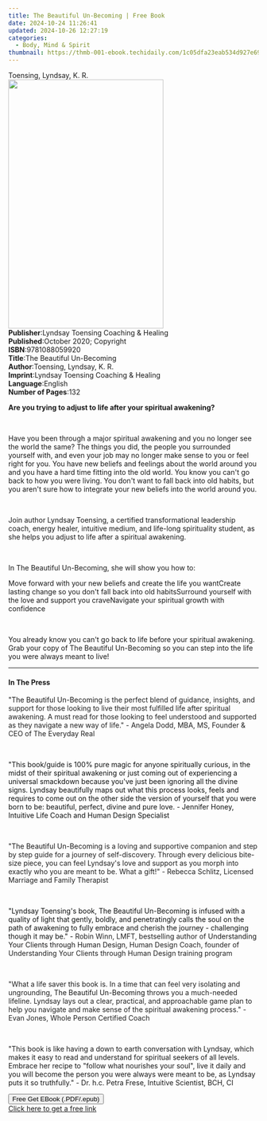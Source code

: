```yaml
---
title: The Beautiful Un-Becoming | Free Book
date: 2024-10-24 11:26:41
updated: 2024-10-26 12:27:19
categories:
  - Body, Mind & Spirit
thumbnail: https://thmb-001-ebook.techidaily.com/1c05dfa23eab534d927e694822f8080b1b138bc5ea15b2e32fddedfcfe28c6f5.jpg
---
```

<main id="book-container">
  <div class="flex flex-col">
    <div class="book-brief flex-1 py-6 px-4 sm:p-6 md:py-10 md:px-8">
      <!-- brief-->
      <div class="book-brief-main">Toensing, Lyndsay, K. R.</div>
    </div>
    <div
      class="book-meta-info flex-1 grid gap-4 col-start-1 col-end-3 row-start-1 sm:mb-6 sm:grid-cols-4 lg:gap-6 lg:col-start-2 lg:row-end-6 lg:row-span-6 lg:mb-0"
    >
      <div
        class="book-meta-info-left place-content-center mt-4 p-4 text-sm leading-6 col-start-2 col-span-2 dark:text-slate-400"
      >
        <img
          class="w-full h-500 object-cover rounded-lg sm:h-255 sm:col-span-2 lg:col-span-full"
          src="https://img-001-ebook.techidaily.com/a1aa0b7d5a266d3875b4cca1519f8c990ae18d8171501f3a673002ae74a65d88.jpg"
          alt=""
          width="312"
          height="500"
        />
      </div>
      <div
        class="book-meta-info-right mt-2 col-start-1 row-start-2 col-span-3 self-center"
      >
        <!-- meta data  -->
        <div class="flex flex-col px-4 md:px-8">
          <div class="flex-1">
            <strong>Publisher</strong>:<span class="px-2"
              >Lyndsay Toensing Coaching &amp; Healing</span
            >
          </div>
          <div class="flex-1">
            <strong>Published</strong>:<span class="px-2"
              >October 2020; Copyright</span
            >
          </div>
          <div class="flex-1">
            <strong>ISBN</strong>:<span class="px-2">9781088059920</span>
          </div>
          <div class="flex-1">
            <strong>Title</strong>:<span class="px-2"
              >The Beautiful Un-Becoming</span
            >
          </div>
          <div class="flex-1">
            <strong>Author</strong>:<span class="px-2"
              >Toensing, Lyndsay, K. R.</span
            >
          </div>
          <div class="flex-1">
            <strong>Imprint</strong>:<span class="px-2"
              >Lyndsay Toensing Coaching &amp; Healing</span
            >
          </div>
          <div class="flex-1">
            <strong>Language</strong>:<span class="px-2">English</span>
          </div>
          <div class="flex-1">
            <strong>Number of Pages</strong>:<span class="px-2">132</span>
          </div>
        </div>
      </div>
    </div>
    <div class="book-description flex-1 py-6 px-4 sm:p-6 md:py-10 md:px-8">
      <div class="book-description-main">
        <div accordion-content="" id="description">
          <p>
            <strong
              >Are you trying to adjust to life after your spiritual
              awakening?</strong
            >
          </p>
          <p><br /></p>
          <p>
            Have you been through a major spiritual awakening and you no longer
            see the world the same? The things you did, the people you
            surrounded yourself with, and even your job may no longer make sense
            to you or feel right for you. You have new beliefs and feelings
            about the world around you and you have a hard time fitting into the
            old world. You know you can't go back to how you were living. You
            don't want to fall back into old habits, but you aren't sure how to
            integrate your new beliefs into the world around you.
          </p>
          <p><br /></p>
          <p>
            Join author Lyndsay Toensing, a certified transformational
            leadership coach, energy healer, intuitive medium, and life-long
            spirituality student, as she helps you adjust to life after a
            spiritual awakening.
          </p>
          <p><br /></p>
          <p>In The Beautiful Un-Becoming, she will show you how to:</p>
          Move forward with your new beliefs and create the life you wantCreate
          lasting change so you don't fall back into old habitsSurround yourself
          with the love and support you craveNavigate your spiritual growth with
          confidence
          <p><br /></p>
          <p>
            You already know you can't go back to life before your spiritual
            awakening. Grab your copy of The Beautiful Un-Becoming so you can
            step into the life you were always meant to live!&nbsp;
          </p>
        </div>
        <div class="accordion-fader"></div>
      </div>
    </div>
    <div class="book-excerpts flex-1 py-6 px-4 sm:p-6 md:py-10 md:px-8">
      <!-- excerpts-->
      <div class="book-excerpts-main">
        <hr />
        <h4 class="placeholder placeholder-heading">
          <span>In The Press</span>
        </h4>
        <p></p>
        <p>
          "The Beautiful Un-Becoming<span style="color: rgba(34, 34, 34, 1)">
            is the perfect blend of guidance, insights, and support for those
            looking to live their most fulfilled life after spiritual
            awakening.&nbsp;A must read for those looking to feel understood and
            supported as they navigate a new way of life." - Angela Dodd, MBA,
            MS, Founder &amp; CEO of The Everyday Real</span
          >
        </p>
        <p><br /></p>
        <p>
          <span style="color: rgba(15, 17, 17, 1)"
            >"This book/guide is 100% pure magic for anyone spiritually curious,
            in the midst of their spiritual awakening or just coming out of
            experiencing a universal smackdown because you've just been ignoring
            all the divine signs. Lyndsay beautifully maps out what this process
            looks, feels and requires to come out on the other side the version
            of yourself that you were born to be: beautiful, perfect, divine and
            pure love. </span
          >-<span style="color: rgba(15, 17, 17, 1)">
            Jennifer Honey, Intuitive Life Coach and Human Design
            Specialist</span
          >
        </p>
        <p><br /></p>
        <p>
          "The Beautiful Un-Becoming<span style="color: rgba(34, 34, 34, 1)">
            is a loving and supportive companion and step by step guide for a
            journey of self-discovery.&nbsp;Through every delicious bite-size
            piece, you can feel Lyndsay's love and support as you morph into
            exactly who you are meant to be. What a gift!" - Rebecca Schlitz,
            Licensed Marriage and Family Therapist</span
          >
        </p>
        <p><br /></p>
        <p>
          <span style="color: rgba(15, 17, 17, 1)"
            >"Lyndsay Toensing's book, The Beautiful Un-Becoming is infused with
            a quality of light that gently, boldly, and penetratingly calls the
            soul on the path of awakening to fully embrace and cherish the
            journey - challenging though it may be." - </span
          ><span style="color: rgba(34, 34, 34, 1)"
            >Robin Winn, LMFT, bestselling author of&nbsp;</span
          >Understanding Your Clients through Human Design<span
            style="color: rgba(34, 34, 34, 1)"
            >, Human Design Coach, founder of Understanding Your Clients through
            Human Design training program</span
          >
        </p>
        <p><br /></p>
        <p>
          <span style="color: rgba(34, 34, 34, 1)"
            >"What a life saver this book is. In a time that can feel very
            isolating and ungrounding, </span
          >The Beautiful Un-Becoming
          <span style="color: rgba(34, 34, 34, 1)"
            >throws you a much-needed lifeline. Lyndsay lays out a clear,
            practical, and approachable game plan to help you navigate and make
            sense of the spiritual awakening process." - Evan Jones, Whole
            Person Certified Coach</span
          >
        </p>
        <p><br /></p>
        <p>
          "This book is like having a down to earth conversation with Lyndsay,
          which makes it easy to read and understand for spiritual seekers of
          all levels. Embrace her recipe to "follow what nourishes your soul",
          live it daily and you will become the person you were always were
          meant to be, as Lyndsay puts it so truthfully." - Dr. h.c. Petra
          Frese, Intuitive Scientist, BCH, CI
        </p>
        <p></p>
      </div>
    </div>
    <div
      class="book-about-author flex-1 py-6 px-4 sm:p-6 md:py-10 md:px-8"
    ></div>
    <div class="book-free-get flex-1 py-6 px-4 sm:p-6 md:py-10 md:px-8">
      <button
        id="btn-free-get"
        class="bg-blue-500 hover:bg-blue-700 text-white font-bold py-2 px-4 rounded"
      >
        Free Get EBook (.PDF/.epub)
      </button>
      <div id="countdown-display" class="px-2 text-lg mt-2"></div>
      <a
        id="free-link"
        class="hidden bg-blue-500 hover:bg-blue-700 text-white font-bold py-2 px-4 rounded"
        href="https://www.ebooks.com/en-us/book/210635025/the-beautiful-un-becoming/toensing-lyndsay-k-r/"
        target="_blank"
        >Click here to get a free link</a
      >
    </div>
    <script>
      let countdownTime = 0;
      let countdownInterval = null;
      document
        .getElementById('btn-free-get')
        .addEventListener('click', startCountdown);
      function startCountdown() {
        countdownTime = new Date().getTime() + 60000 * 3;
        countdownInterval = setInterval(updateCountdown, 1000);
        document.getElementById('btn-free-get').disabled = true;
        document
          .getElementById('btn-free-get')
          .classList.add('bg-gray-500', 'cursor-not-allowed');
      }
      function updateCountdown() {
        let currentTime = new Date().getTime();
        let timeLeft = countdownTime - currentTime;
        let secondsLeft = Math.floor(timeLeft / 1000);
        document.getElementById('countdown-display').innerHTML =
          `Remaining time: ${secondsLeft} seconds.`;
        if (secondsLeft <= 0) {
          clearInterval(countdownInterval);
          document.getElementById('btn-free-get').classList.add('hidden');
          document.getElementById('free-link').classList.remove('hidden');
          document.getElementById('countdown-display').innerHTML = '';
        }
      }
    </script>
  </div>
</main>
